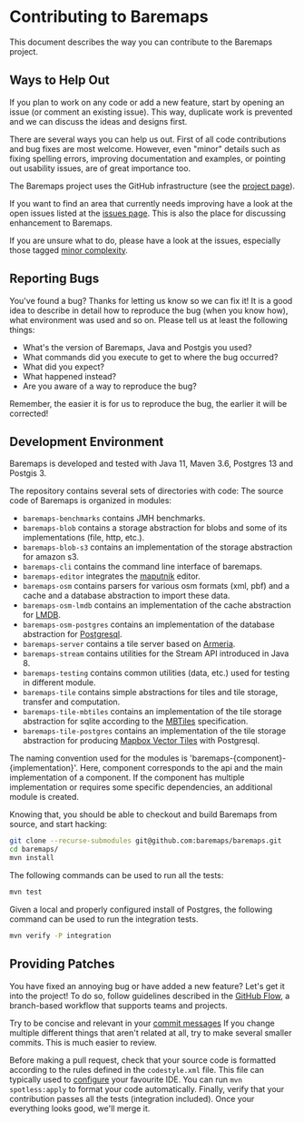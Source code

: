 # Contributing to Baremaps

This document describes the way you can contribute to the Baremaps project.

## Ways to Help Out

If you plan to work on any code or add a new feature, start by opening an issue 
(or comment an existing issue). This way, duplicate work is prevented and we can discuss the ideas
and designs first.

There are several ways you can help us out. First of all code contributions and
bug fixes are most welcome. However, even "minor" details such as fixing spelling
errors, improving documentation and examples, or pointing out usability issues, are of great importance too.

The Baremaps project uses the GitHub infrastructure (see the
[project page](https://github.com/baremaps/baremaps)).

If you want to find an area that currently needs improving have a look at the
open issues listed at the
[issues page](https://github.com/baremaps/baremaps/issues). This is also the place
for discussing enhancement to Baremaps.

If you are unsure what to do, please have a look at the issues, especially
those tagged
[minor complexity](https://github.com/baremaps/baremaps/labels/minor%20complexity).

## Reporting Bugs

You've found a bug? Thanks for letting us know so we can fix it! It is a good
idea to describe in detail how to reproduce the bug (when you know how), what
environment was used and so on. Please tell us at least the following things:

 * What's the version of Baremaps, Java and Postgis you used?
 * What commands did you execute to get to where the bug occurred?
 * What did you expect?
 * What happened instead?
 * Are you aware of a way to reproduce the bug?

Remember, the easier it is for us to reproduce the bug, the earlier it will be
corrected!

## Development Environment

Baremaps is developed and tested with Java 11, Maven 3.6, Postgres 13 and Postgis 3.

The repository contains several sets of directories with code:
The source code of Baremaps is organized in modules:

- `baremaps-benchmarks` contains JMH benchmarks.
- `baremaps-blob` contains a storage abstraction for blobs and some of its implementations (file, http, etc.).
- `baremaps-blob-s3` contains an implementation of the storage abstraction for amazon s3.
- `baremaps-cli` contains the command line interface of baremaps.
- `baremaps-editor` integrates the [maputnik](https://maputnik.github.io/) editor.
- `baremaps-osm` contains parsers for various osm formats (xml, pbf) and a cache and a database abstraction to import these data.
- `baremaps-osm-lmdb` contains an implementation of the cache abstraction for [LMDB](https://github.com/lmdbjava/lmdbjava).
- `baremaps-osm-postgres` contains an implementation of the database abstraction for [Postgresql](https://www.postgresql.org).
- `baremaps-server` contains a tile server based on [Armeria](https://armeria.dev).
- `baremaps-stream` contains utilities for the Stream API introduced in Java 8.
- `baremaps-testing` contains common utilities (data, etc.) used for testing in different module.
- `baremaps-tile` contains simple abstractions for tiles and tile storage, transfer and computation.
- `baremaps-tile-mbtiles` contains an implementation of the tile storage abstraction for sqlite according to the [MBTiles](https://github.com/mapbox/mbtiles-spec) specification.
- `baremaps-tile-postgres` contains an implementation of the tile storage abstraction for producing [Mapbox Vector Tiles](https://github.com/mapbox/vector-tile-spec) with Postgresql.

The naming convention used for the modules is 'baremaps-{component}-{implementation}'.
Here, component corresponds to the api and the main implementation of a component.
If the component has multiple implementation or requires some specific dependencies, an additional module is created.

Knowing that, you should be able to checkout and build Baremaps from source, and start hacking:

```bash
git clone --recurse-submodules git@github.com:baremaps/baremaps.git
cd baremaps/
mvn install
``` 

The following commands can be used to run all the tests:

```bash
mvn test
``` 

Given a local and properly configured install of Postgres, the following command can be used to run the integration tests.

```bash
mvn verify -P integration
```

## Providing Patches

You have fixed an annoying bug or have added a new feature? Let's
get it into the project! 
To do so, follow guidelines described in the [GitHub Flow](https://guides.github.com/introduction/flow/),
a branch-based workflow that supports teams and projects.

Try to be concise and relevant in your [commit messages](https://chris.beams.io/posts/git-commit/)
If you change multiple different things that aren't related at all, try to
make several smaller commits. This is much easier to review.

Before making a pull request, check that your source code is formatted according to the rules defined in the `codestyle.xml` file. 
This file can typically used to [configure](https://www.jetbrains.com/help/idea/settings-code-style.html) your favourite IDE.
You can run `mvn spotless:apply` to format your code automatically.
Finally, verify that your contribution passes all the tests (integration included).
Once your everything looks good, we'll merge it.



